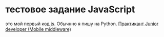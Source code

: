 # тестовое задание JavaScript
это мой первый код js. Обычнно я пишу на Python.
[Практикант Junior developer (Mobile middleware)](https://hh.ru/vacancy/41592129)
